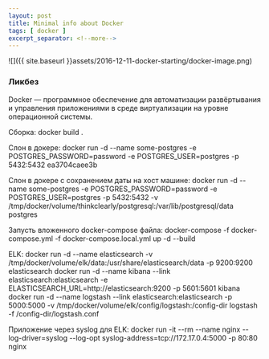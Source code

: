 ```yaml
---
layout: post
title: Minimal info about Docker
tags: [ docker ]
excerpt_separator: <!--more-->
---
```


![]({{ site.baseurl }}assets/2016-12-11-docker-starting/docker-image.png)

### Ликбез

Docker — программное обеспечение для автоматизации развёртывания и управления приложениями в среде виртуализации на уровне операционной системы.

<!--more-->

Сборка:
docker build .

Слон в докере:
docker run -d --name some-postgres -e POSTGRES_PASSWORD=password -e POSTGRES_USER=postgres -p 5432:5432 ea3704caee3b

Слон в докере с сохранением даты на хост машине:
docker run -d --name some-postgres -e POSTGRES_PASSWORD=password -e POSTGRES_USER=postgres -p 5432:5432 -v /tmp/docker/volume/thinkclearly/postgresql:/var/lib/postgresql/data postgres

Запусть вложенного docker-compose файла:
docker-compose -f docker-compose.yml -f docker-compose.local.yml up -d --build

ELK:
docker run -d --name elasticsearch -v /tmp/docker/volume/elk/data:/usr/share/elasticsearch/data -p 9200:9200 elasticsearch
docker run -d --name kibana --link elasticsearch:elasticsearch -e ELASTICSEARCH_URL=http://elasticsearch:9200 -p 5601:5601 kibana
docker run -d --name logstash --link elasticsearch:elasticsearch -p 5000:5000 -v /tmp/docker/volume/elk/config/logstash:/config-dir logstash -f /config-dir/logstash.conf

Приложение через syslog для ELK:
docker run -it --rm --name nginx --log-driver=syslog --log-opt syslog-address=tcp://172.17.0.4:5000 -p 80:80 nginx
